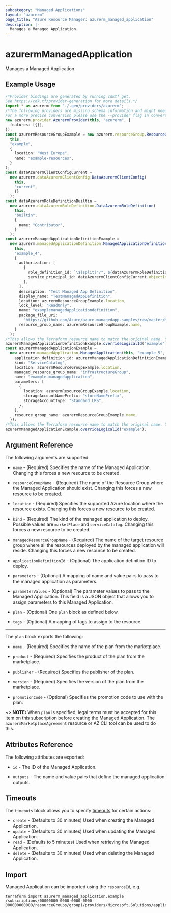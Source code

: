 ```yaml
---
subcategory: "Managed Applications"
layout: "azurerm"
page_title: "Azure Resource Manager: azurerm_managed_application"
description: |-
  Manages a Managed Application.
---
```


# azurermManagedApplication

Manages a Managed Application.

## Example Usage

```typescript
/*Provider bindings are generated by running cdktf get.
See https://cdk.tf/provider-generation for more details.*/
import * as azurerm from "./.gen/providers/azurerm";
/*The following providers are missing schema information and might need manual adjustments to synthesize correctly: azurerm.
For a more precise conversion please use the --provider flag in convert.*/
new azurerm.provider.AzurermProvider(this, "azurerm", {
  features: [{}],
});
const azurermResourceGroupExample = new azurerm.resourceGroup.ResourceGroup(
  this,
  "example",
  {
    location: "West Europe",
    name: "example-resources",
  }
);
const dataAzurermClientConfigCurrent =
  new azurerm.dataAzurermClientConfig.DataAzurermClientConfig(
    this,
    "current",
    {}
  );
const dataAzurermRoleDefinitionBuiltin =
  new azurerm.dataAzurermRoleDefinition.DataAzurermRoleDefinition(
    this,
    "builtin",
    {
      name: "Contributor",
    }
  );
const azurermManagedApplicationDefinitionExample =
  new azurerm.managedApplicationDefinition.ManagedApplicationDefinition(
    this,
    "example_4",
    {
      authorization: [
        {
          role_definition_id: `\${split("/", ${dataAzurermRoleDefinitionBuiltin.id})[length(split("/", ${dataAzurermRoleDefinitionBuiltin.id})) - 1]}`,
          service_principal_id: dataAzurermClientConfigCurrent.objectId,
        },
      ],
      description: "Test Managed App Definition",
      display_name: "TestManagedAppDefinition",
      location: azurermResourceGroupExample.location,
      lock_level: "ReadOnly",
      name: "examplemanagedapplicationdefinition",
      package_file_uri:
        "https://github.com/Azure/azure-managedapp-samples/raw/master/Managed Application Sample Packages/201-managed-storage-account/managedstorage.zip",
      resource_group_name: azurermResourceGroupExample.name,
    }
  );
/*This allows the Terraform resource name to match the original name. You can remove the call if you don't need them to match.*/
azurermManagedApplicationDefinitionExample.overrideLogicalId("example");
const azurermManagedApplicationExample =
  new azurerm.managedApplication.ManagedApplication(this, "example_5", {
    application_definition_id: azurermManagedApplicationDefinitionExample.id,
    kind: "ServiceCatalog",
    location: azurermResourceGroupExample.location,
    managed_resource_group_name: "infrastructureGroup",
    name: "example-managedapplication",
    parameters: [
      {
        location: azurermResourceGroupExample.location,
        storageAccountNamePrefix: "storeNamePrefix",
        storageAccountType: "Standard_LRS",
      },
    ],
    resource_group_name: azurermResourceGroupExample.name,
  });
/*This allows the Terraform resource name to match the original name. You can remove the call if you don't need them to match.*/
azurermManagedApplicationExample.overrideLogicalId("example");

```

## Argument Reference

The following arguments are supported:

*   `name` - (Required) Specifies the name of the Managed Application. Changing this forces a new resource to be created.

*   `resourceGroupName` - (Required) The name of the Resource Group where the Managed Application should exist. Changing this forces a new resource to be created.

*   `location` - (Required) Specifies the supported Azure location where the resource exists. Changing this forces a new resource to be created.

*   `kind` - (Required) The kind of the managed application to deploy. Possible values are `marketPlace` and `serviceCatalog`. Changing this forces a new resource to be created.

*   `managedResourceGroupName` - (Required) The name of the target resource group where all the resources deployed by the managed application will reside. Changing this forces a new resource to be created.

*   `applicationDefinitionId` - (Optional) The application definition ID to deploy.

*   `parameters` - (Optional) A mapping of name and value pairs to pass to the managed application as parameters.

*   `parameterValues` - (Optional) The parameter values to pass to the Managed Application. This field is a JSON object that allows you to assign parameters to this Managed Application.

*   `plan` - (Optional) One `plan` block as defined below.

*   `tags` - (Optional) A mapping of tags to assign to the resource.

***

The `plan` block exports the following:

*   `name` - (Required) Specifies the name of the plan from the marketplace.

*   `product` - (Required) Specifies the product of the plan from the marketplace.

*   `publisher` - (Required) Specifies the publisher of the plan.

*   `version` - (Required) Specifies the version of the plan from the marketplace.

*   `promotionCode` - (Optional) Specifies the promotion code to use with the plan.

\~> **NOTE:** When `plan` is specified, legal terms must be accepted for this item on this subscription before creating the Managed Application. The `azurermMarketplaceAgreement` resource or AZ CLI tool can be used to do this.

## Attributes Reference

The following attributes are exported:

*   `id` - The ID of the Managed Application.

*   `outputs` - The name and value pairs that define the managed application outputs.

## Timeouts

The `timeouts` block allows you to specify [timeouts](https://www.terraform.io/language/resources/syntax#operation-timeouts) for certain actions:

* `create` - (Defaults to 30 minutes) Used when creating the Managed Application.
* `update` - (Defaults to 30 minutes) Used when updating the Managed Application.
* `read` - (Defaults to 5 minutes) Used when retrieving the Managed Application.
* `delete` - (Defaults to 30 minutes) Used when deleting the Managed Application.

## Import

Managed Application can be imported using the `resourceId`, e.g.

```console
terraform import azurerm_managed_application.example /subscriptions/00000000-0000-0000-0000-000000000000/resourceGroups/group1/providers/Microsoft.Solutions/applications/app1
```
